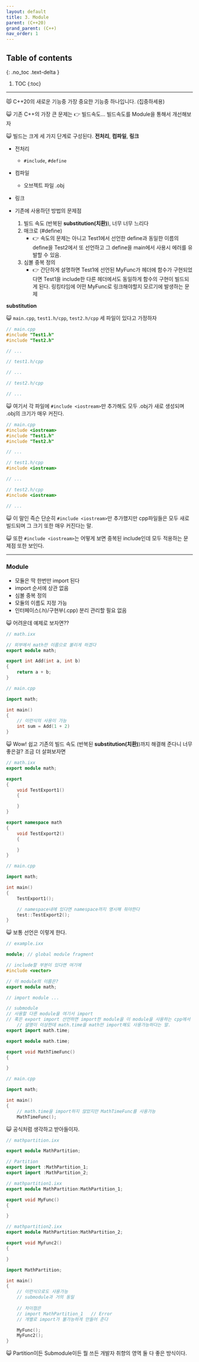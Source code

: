 ```yaml
---
layout: default
title: 3. Module
parent: (C++20)
grand_parent: (C++)
nav_order: 1
---
```


## Table of contents
{: .no_toc .text-delta }

1. TOC
{:toc}

---

😾 C++20의 새로운 기능중 가장 중요한 기능중 하나입니다. (집중하세용)

😺 기존 C++의 가장 큰 문제는 👉 빌드속도... 빌드속도를 Module을 통해서 개선해보자

😺 빌드는 크게 세 가지 단계로 구성된다. **전처리**, **컴파일**, **링크**

* 전처리
    - `#include`, `#define`
* 컴파일
    - 오브젝트 파일 .obj
* 링크

* 기존에 사용하던 방법의 문제점
    1. 빌드 속도 (반복된 **substitution(치환)**), 너무 너무 느리다
    2. 매크로 (#define) 
        - 👉 속도의 문제는 아니고 Test1에서 선언한 define과 동일한 이름의 define을 Test2에서 또 선언하고 그 define을 main에서 사용시 에러를 유발할 수 있음.
    3. 심볼 중복 정의 
        - 👉 간단하게 설명하면 Test1에 선언된 MyFunc가 헤더에 함수가 구현되었다면 Test1을 include한 다른 헤더에서도 동일하게 함수의 구현이 빌드되게 된다. 링킹타임에 어떤 MyFunc로 링크해야할지 모르기에 발생하는 문제

**substitution**

😺 `main.cpp`, `test1.h/cpp`, `test2.h/cpp` 세 파일이 있다고 가정하자

```cpp
// main.cpp
#include "Test1.h"
#include "Test2.h"

// ...
```

```cpp
// test1.h/cpp

// ...
```

```cpp
// test2.h/cpp

// ...
```

😺 여기서 각 파일에 `#include <iostream>`만 추가해도 모두 .obj가 새로 생성되며 .obj의 크기가 매우 커진다.

```cpp
// main.cpp
#include <iostream>
#include "Test1.h"
#include "Test2.h"

// ...
```

```cpp
// test1.h/cpp
#include <iostream>

// ...
```

```cpp
// test2.h/cpp
#include <iostream>

// ...
```

😺 이 말인 즉슨 단순히 `#include <iostream>`만 추가했지만 cpp파일들은 모두 새로빌드되며 그 크기 또한 매우 커진다는 말.

😺 또한 `#include <iostream>`는 어떻게 보면 중복된 include인데 모두 적용하는 문제점 또한 보인다.

---

### Module

- 모듈은 딱 한번만 import 된다
- import 순서에 상관 없음
- 심볼 중복 정의
- 모듈의 이름도 지정 가능
- 인터페이스(.h)/구현부(.cpp) 분리 관리할 필요 없음

😺 어려운데 예제로 보자면??

```cpp
// math.ixx

// 외부에서 math란 이름으로 불리게 하겠다
export module math;

export int Add(int a, int b)
{
	return a + b;
}
```

```cpp
// main.cpp

import math;

int main()
{
    // 이런식의 사용이 가능
    int sum = Add(1 + 2)
}
```

😺 Wow! 쉽고 기존의 빌드 속도 (반복된 **substitution(치환)**)까지 해결해 준다니 너무 좋은걸? 조금 더 살펴보자면

```cpp
// math.ixx
export module math;

export
{
	void TestExport1()
	{

	}
}

export namespace math
{
	void TestExport2()
	{

	}
}
```

```cpp
// main.cpp

import math;

int main()
{
    TestExport1();

    // namespace내에 있다면 namespace까지 명시해 줘야한다
    test::TestExport2();
}
```

😺 보통 선언은 이렇게 한다.

```cpp
// example.ixx

module; // global module fragment

// include할 부분이 있다면 여기에
#include <vector>

// 이 module의 이름은?
export module math;

// import module ...

// submodule
// 사용할 다른 module을 여기서 import
// 혹은 export import 선언하면 import한 module을 이 module을 사용하는 cpp에서 사용가능하게 만들어 줌.
    // 설명이 이상한데 math.time을 math만 import해도 사용가능하다는 말.
export import math.time;
```

```cpp
export module math.time;

export void MathTimeFunc()
{

}
```

```cpp
// main.cpp

import math;

int main()
{
    // math.time을 import하지 않았지만 MathTimeFunc를 사용가능
	MathTimeFunc();
```

😺 공식처럼 생각하고 받아들이자.

```cpp
// mathpartition.ixx

export module MathPartition;

// Partition
export import :MathPartition_1;
export import :MathPartition_2;
```

```cpp
// mathpartition1.ixx
export module MathPartition:MathPartition_1;

export void MyFunc()
{

}
```

```cpp
// mathpartition2.ixx
export module MathPartition:MathPartition_2;

export void MyFunc2()
{

}
```

```cpp
import MathPartition;

int main()
{
    // 이런식으로도 사용가능
    // submodule과 거의 동일
    
    // 차이점은
    // import MathPartition_1   // Error
    // 개별로 import가 불가능하게 만들어 준다

	MyFunc();
	MyFunc2();
}
```

😺 Partition이든 Submodule이든 뭘 쓰든 개발자 취향의 영역 둘 다 좋은 방식이다.